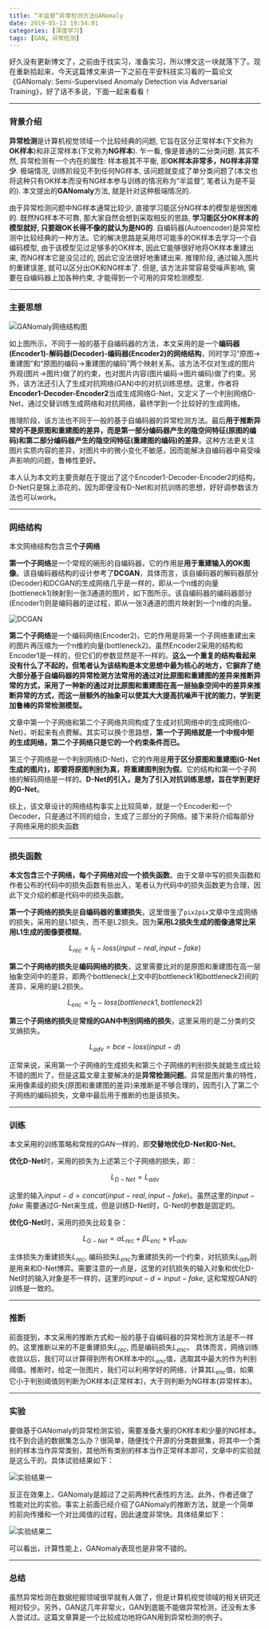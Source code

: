 ```yaml
---
title: “半监督”异常检测方法GANomaly
date: 2019-05-13 19:54:01
categories: [深度学习]
tags: [GAN, 异常检测] 
---
```


好久没有更新博文了，之前由于找实习，准备实习，所以博文这一块就落下了。现在重新拾起来，今天这篇博文来讲一下之前在平安科技实习看的一篇论文《GANomaly: Semi-Supervised Anomaly Detection via Adversarial Training》，好了话不多说，下面一起来看看！<!--more-->

---

### 背景介绍

**异常检测**是计算机视觉领域一个比较经典的问题, 它旨在区分正常样本(下文称为**OK样本**)和非正常样本(下文称为**NG样本**). 乍一看, 像是普通的二分类问题. 其实不然, 异常检测有一个内在的属性: 样本极其不平衡, 即**OK样本非常多，NG样本非常少**. 极端情况, 训练阶段见不到任何NG样本, 该问题就变成了单分类问题了(本文也将这种只有OK样本而没有NG样本参与训练的情况称为“半监督”, 笔者认为是不妥的). 本文提出的**GANomaly**方法, 就是针对这种极端情况的.

由于异常检测问题中NG样本通常比较少, 直接学习能区分NG样本的模型是很困难的. 既然NG样本不可靠, 那大家自然会想到采取相反的思路, **学习能区分OK样本的模型就好, 只要跟OK长得不像的就认为是NG的**. 自编码器(Autoencoder)是异常检测中比较经典的一种方法。它的解决思路是采用尽可能多的OK样本去学习一个自编码模型, 由于该模型见过足够多的OK样本, 因此它能够很好地将OK样本重建出来, 而NG样本它是没见过的, 因此它没法很好地重建出来. 推理阶段, 通过输入图片的重建误差, 就可以区分出OK和NG样本了. 但是, 该方法非常容易受噪声影响, 需要在自编码器上加各种约束, 才能得到一个可用的异常检测模型.

---

### 主要思想

![GANomaly网络结构图](https://myblogs-photos-1256941622.cos.ap-chengdu.myqcloud.com/GANomaly/GANomaly%E7%BD%91%E7%BB%9C%E7%BB%93%E6%9E%84%E5%9B%BE.jpg)


如上图所示，不同于一般的基于自编码器的方法，本文采用的是一个**编码器(Encoder1)-解码器(Decoder)-编码器(Encoder2)的网络结构**，同时学习“原图->重建图”和“原图的编码->重建图的编码”两个映射关系。该方法不仅对生成的图片外观(图片->图片)做了的约束，也对图片内容(图片编码->图片编码)做了约束。另外，该方法还引入了生成对抗网络(GAN)中的对抗训练思想。这里，作者将**Encoder1-Decoder-Encoder2**当成生成网络G-Net，又定义了一个判别网络D-Net，通过交替训练生成网络和对抗网络，最终学到一个比较好的生成网络。

推理阶段，该方法也不同于一般的基于自编码器的异常检测方法。最后**用于推断异常的不是原图和重建图的差异，而是第一部分编码器产生的隐空间特征(原图的编码)和第二部分编码器产生的隐空间特征(重建图的编码)的差异**。这种方法更关注图片实质内容的差异，对图片中的微小变化不敏感，因而能解决自编码器中易受噪声影响的问题，鲁棒性更好。

本人认为本文的主要贡献在于提出了这个Encoder1-Decoder-Encoder2的结构，D-Net只是锦上添花的。因为即便没有D-Net和对抗训练的思想，好好调参数该方法也可以work。

---

### 网络结构

本文网络结构包含**三个子网络**

**第一个子网络**是一个常规的碗形的自编码器，它的作用是**用于重建输入的OK图像**。该自编码器结构的设计参考了**DCGAN**，具体而言，该自编码器的解码器部分(Decoder)和DCGAN的生成网络几乎是一样的，即从一个n维的向量(bottleneck1)映射到一张3通道的图片，如下图所示。该自编码器的编码器部分(Encoder1)则是编码器的逆过程，即从一张3通道的图片映射到一个n维的向量。

![DCGAN](https://myblogs-photos-1256941622.cos.ap-chengdu.myqcloud.com/GANomaly/DCGAN.jpg)

**第二个子网络**是一个编码网络(Encoder2)，它的作用是将第一个子网络重建出来的图片再压缩为一个n维的向量(bottleneck2)。虽然Encoder2采用的结构和Encoder1是一样的，但它们的参数显然是不一样的。**这么一个重复的结构看起来没有什么了不起的，但笔者认为该结构是本文思想中最为核心的地方，它摒弃了绝大部分基于自编码器的异常检测方法常用的通过对比原图和重建图的差异来推断异常的方式，采用了一种新的通过对比原图和重建图在高一层抽象空间中的差异来推断异常的方式，而这一层额外的抽象可以使其大大提高抗噪声干扰的能力，学到更加鲁棒的异常检测模型。**

文章中第一个子网络和第二个子网络共同构成了生成对抗网络中的生成网络(G-Net)，听起来有点费解。其实可以换个思路想，**第一个子网络就是一个中规中矩的生成网络，第二个子网络只是它的一个约束条件而已。**

第三个子网络是一个判别网络(D-Net)，它的作用是**用于区分原图和重建图(G-Net生成的图片)，即要将原图判别为真，将重建图判别为假**。它的结构和第一个子网络的解码网络是一样的。**D-Net的引入，是为了引入对抗训练思想，旨在学到更好的G-Net**。

综上，该文章设计的网络结构事实上比较简单，就是一个Encoder和一个Decoder，只是通过不同的组合，生成了三部分的子网络。接下来将介绍每部分子网络采用的损失函数

---

### 损失函数

**本文包含三个子网络，每个子网络对应一个损失函数**。由于文章中写的损失函数和作者公布的代码中的损失函数有些出入，笔者认为代码中的损失函数更为合理，因此下文介绍的都是代码中的损失函数。

**第一个子网络的损失**是**自编码器的重建损失**，这里借鉴了`pix2pix`文章中生成网络的损失，采用的是L1损失，而不是L2损失。因为**采用L2损失生成的图像通常比采用L1生成的图像要模糊**。

$$L_{rec} = l_{1}-loss(input-real, input-fake)$$

**第二个子网络的损失**是**编码网络的损失**，这里需要比对的是原图和重建图在高一层抽象空间中的差异，即两个bottleneck(上文中的bottleneck1和bottleneck2)间的差异，采用的是L2损失。

$$ L_{enc} = l_2-loss(bottleneck1, bottleneck2)$$

**第三个子网络的损失**是**常规的GAN中判别网络的损失**，这里采用的是二分类的交叉熵损失。

$$ L_{adv} = bce-loss(input-d)$$

正常来说，采用第一个子网络的生成损失和第三个子网络的判别损失就能生成比较不错的图片了，但是这篇文章主要解决的是**异常检测问题**。异常是图片集的特性，采用像素级的损失(原图和重建图的差异)来推断是不够合理的，因而引入了第二个子网络的编码损失，文章中最后用于推断的也是该损失。

---

### 训练

本文采用的训练策略和常规的GAN一样的，即**交替地优化D-Net和G-Net**。

**优化D-Net**时，采用的损失为上述第三个子网络的损失，即：

$$L_{D-Net} = L_{adv}$$

这里的输入$input-d = concat(input-real, input-fake)$。虽然这里的$input-fake$ 需要通过G-Net来生成，但是训练D-Net时，G-Net的参数是固定的。

**优化G-Net**时，采用的损失比较复杂：

$$L_{G-Net} = \alpha L_{rec} + \beta L_{enc} + \gamma L_{adv}$$

主体损失为重建损失$L_{rec}$, 编码损失$L_{enc}$为重建损失的一个约束，对抗损失$L_{adv}$则是用来和D-Net博弈。需要注意的一点是，这里的对抗损失的输入对象和优化D-Net时的输入对象是不一样的，这里的$input-d = input-fake$, 这和常规GAN的训练是一致的。

---

### 推断

前面提到，本文采用的推断方式和一般的基于自编码器的异常检测方法是不一样的。这里推断以来的不是重建损失$L_{rec}$, 而是编码损失$L_{enc}$。 具体而言，网络训练收敛以后，我们可以计算得到所有OK样本中的$L_{enc}$值，选取其中最大的作为判别阈值。推断时，给定一张图片，我们可以利用学好的网络，计算其$L_{enc}$值，如果它小于判别阈值则判断为OK样本(正常样本)，大于则判断为NG样本(异常样本)。

---

### 实验

要做基于GANomaly的异常检测实验，需要准备大量的OK样本和少量的NG样本。找不到合适的数据集怎么办？很简单，随便找个开源的分类数据集，将其中一个类别的样本当作异常类别，其他所有类别的样本当作正常样本即可，文章中的实验就是这么干的。具体试验结果如下：

![实验结果一](https://myblogs-photos-1256941622.cos.ap-chengdu.myqcloud.com/GANomaly/%E5%AE%9E%E9%AA%8C%E7%BB%93%E6%9E%9C1.jpg)

反正在效果上，GANomaly是超过了之前两种代表性的方法。此外，作者还做了性能对比的实验。事实上前面已经介绍了GANomaly的推断方法，就是一个简单的前向传播和一个对比阈值的过程，因此速度非常快。具体结果如下：

![实验结果二](https://myblogs-photos-1256941622.cos.ap-chengdu.myqcloud.com/GANomaly/%E5%AE%9E%E9%AA%8C%E7%BB%93%E6%9E%9C2.jpg)

可以看出，计算性能上，GANomaly表现也是非常不错的。

---

### 总结

虽然异常检测在数据挖掘领域很早就有人做了，但是计算机视觉领域的相关研究还相对较少。另外，GAN这几年非常火，GAN到底能不能做异常检测，还没有太多人尝试过。这篇文章算是一个比较成功地将GAN用到异常检测的例子。